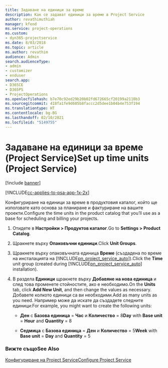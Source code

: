 ```yaml
---
title: Задаване на единици за време
description: Как се задават единици за време в Project Service
author: revathimuthiah
manager: kfend
ms.service: project-operations
ms.custom:
- dyn365-projectservice
ms.date: 8/03/2018
ms.topic: article
ms.author: revathim
audience: Admin
search.audienceType:
- admin
- customizer
- enduser
search.app:
- D365CE
- D365PS
- ProjectOperations
ms.openlocfilehash: b7e70c92ed29b20b02fd672665cf20199a2110b3
ms.sourcegitcommit: 418fa1fe9d605b8faccc2d5dee1b04b4e753f194
ms.translationtype: HT
ms.contentlocale: bg-BG
ms.lasthandoff: 02/10/2021
ms.locfileid: "5149755"
---
```

# <a name="set-up-time-units-project-service"></a><span data-ttu-id="9f9fa-103">Задаване на единици за време (Project Service)</span><span class="sxs-lookup"><span data-stu-id="9f9fa-103">Set up time units (Project Service)</span></span>

[!include [banner](../includes/psa-now-project-operations.md)]

[!INCLUDE[cc-applies-to-psa-app-1x-2x](../includes/cc-applies-to-psa-app-1x-2x.md)]

<span data-ttu-id="9f9fa-104">Конфигуриране на единици за време в продуктовия каталог, който ще използвате като основа за планиране и фактуриране на вашите проекти.</span><span class="sxs-lookup"><span data-stu-id="9f9fa-104">Configure the time units in the product catalog that you’ll use as a base for scheduling and billing your projects.</span></span>  
  
1. <span data-ttu-id="9f9fa-105">Отидете в **Настройки > Продуктов каталог**.</span><span class="sxs-lookup"><span data-stu-id="9f9fa-105">Go to **Settings > Product Catalog**.</span></span>  
  
2. <span data-ttu-id="9f9fa-106">Щракнете върху **Опаковъчни единици**.</span><span class="sxs-lookup"><span data-stu-id="9f9fa-106">Click **Unit Groups**.</span></span>  
  
3. <span data-ttu-id="9f9fa-107">Щракнете върху опаковъчната единица **Време** (създадена по време на инсталацията на [!INCLUDE[pn_project_service_auto](../includes/pn-project-service-auto.md)]).</span><span class="sxs-lookup"><span data-stu-id="9f9fa-107">Click the **Time** unit group (created during [!INCLUDE[pn_project_service_auto](../includes/pn-project-service-auto.md)] installation).</span></span>  
  
4. <span data-ttu-id="9f9fa-108">В раздела **Единици** щракнете върху **Добавяне на нова единица** и след това променете стойностите, ако е необходимо.</span><span class="sxs-lookup"><span data-stu-id="9f9fa-108">On the **Units** tab, click **Add New Unit**, and then change the values as necessary.</span></span> <span data-ttu-id="9f9fa-109">Добавете колкото единици са ви необходими.</span><span class="sxs-lookup"><span data-stu-id="9f9fa-109">Add as many units as you need.</span></span> <span data-ttu-id="9f9fa-110">Например може да искате да създадете следните единици:</span><span class="sxs-lookup"><span data-stu-id="9f9fa-110">For example, you might want to create the following units:</span></span>  
  
   - <span data-ttu-id="9f9fa-111">**Ден** с **Базова единица** = **Час** и **Количество** = 8</span><span class="sxs-lookup"><span data-stu-id="9f9fa-111">**Day** with **Base unit** = **Hour** and **Quantity** = 8</span></span>  
  
   - <span data-ttu-id="9f9fa-112">**Седмица** с **Базова единица** = **Ден** и **Количество** = 5</span><span class="sxs-lookup"><span data-stu-id="9f9fa-112">**Week** with **Base unit** = **Day** and **Quantity** = 5</span></span>  
  
### <a name="see-also"></a><span data-ttu-id="9f9fa-113">Вижте също</span><span class="sxs-lookup"><span data-stu-id="9f9fa-113">See Also</span></span>  
 [<span data-ttu-id="9f9fa-114">Конфигуриране на Project Service</span><span class="sxs-lookup"><span data-stu-id="9f9fa-114">Configure Project Service</span></span>](../psa/configure.md)
